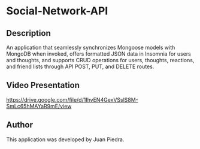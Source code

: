 # Social-Network-API

## Description
An application that seamlessly synchronizes Mongoose models with MongoDB when invoked, offers formatted JSON data in Insomnia for users and thoughts, and supports CRUD operations for users, thoughts, reactions, and friend lists through API POST, PUT, and DELETE routes.

## Video Presentation
https://drive.google.com/file/d/1IhvEN4GexVSslS8M-SmLc65hMAYaR9mE/view

## Author
This application was developed by Juan Piedra.
